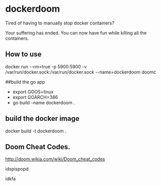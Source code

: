 # dockerdoom
Tired of having to manually stop docker containers? 

Your suffering has ended. You can now have fun while killing all the containers.




## How to use

docker run --rm=true -p 5900:5900 -v /var/run/docker.sock:/var/run/docker.sock --name=dockerdoom doomc




##build the go app

* export GOOS=linux
* export GOARCH=386
* go build -name dockerdoom .


## build the docker image
docker build -t dockerdoom .




## Doom Cheat Codes. 

http://doom.wikia.com/wiki/Doom_cheat_codes


idspispopd

idkfa



